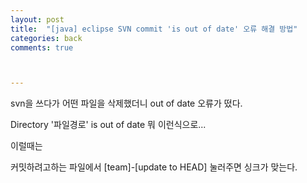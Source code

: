 ```yaml
---
layout: post
title:  "[java] eclipse SVN commit 'is out of date' 오류 해결 방법"
categories: back
comments: true



---
```




svn을 쓰다가 어떤 파일을 삭제했더니 out of date 오류가 떴다.

Directory '파일경로' is out of date 뭐 이런식으로... 



이럴때는

커밋하려고하는 파일에서 [team]-[update to HEAD] 눌러주면 싱크가 맞는다.